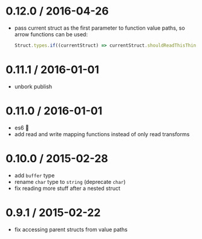0.12.0 / 2016-04-26
===================

 - pass current struct as the first parameter to function value paths,
   so arrow functions can be used:

   ```js
   Struct.types.if((currentStruct) => currentStruct.shouldReadThisThing, ...)
   ```

0.11.1 / 2016-01-01
===================

 - unbork publish

0.11.0 / 2016-01-01
===================

 - es6 :tada:
 - add read and write mapping functions instead of only read transforms

0.10.0 / 2015-02-28
===================

 - add `buffer` type
 - rename `char` type to `string` (deprecate `char`)
 - fix reading more stuff after a nested struct

0.9.1 / 2015-02-22
==================

 - fix accessing parent structs from value paths
